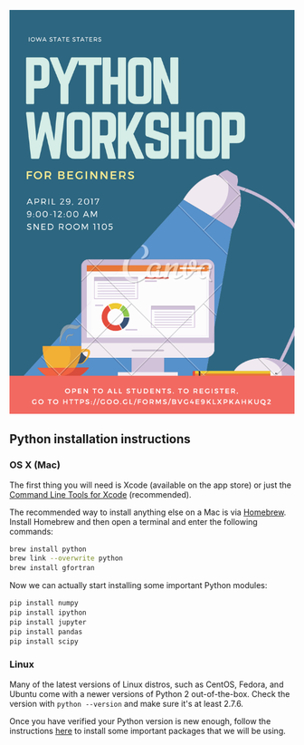 ![](./img/poster.png)


## Python installation instructions

### OS X (Mac)

The first thing you will need is Xcode (available on the app store) 
or just the [Command Line Tools for Xcode](http://developer.apple.com/downloads) (recommended).

The recommended way to install anything else on a Mac is via [Homebrew](https://brew.sh).
Install Homebrew and then open a terminal and enter the following commands:

```bash
brew install python
brew link --overwrite python
brew install gfortran
```

Now we can actually start installing some important Python modules:

```bash
pip install numpy
pip install ipython
pip install jupyter
pip install pandas
pip install scipy
```


### Linux

Many of the latest versions of Linux distros, such as CentOS, Fedora, and Ubuntu come with 
a newer versions of Python 2 out-of-the-box. Check the version with `python --version` and make sure it's at least 2.7.6.

Once you have verified your Python version is new enough, follow the instructions 
[here](https://www.scipy.org/install.html#install-systemwide-via-a-linux-package-manager) to install some 
important packages that we will be using.
